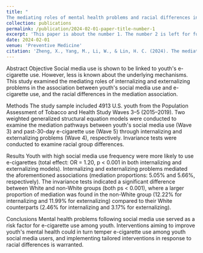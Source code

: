 ```yaml
---
title: "
The mediating roles of mental health problems and racial differences in the linkage between social media use and E-cigarette use among American youth"
collection: publications
permalink: /publication/2024-02-01-paper-title-number-1
excerpt: 'This paper is about the number 1. The number 2 is left for future work.'
date: 2024-02-01
venue: 'Preventive Medicine'
citation: 'Zheng, X., Yang, M., Li, W., & Lin, H. C. (2024). The mediating roles of mental health problems and racial differences in the linkage between social media use and E-cigarette use among American youth. Preventive Medicine, 179, 107842.'
---
```

Abstract
Objective
Social media use is shown to be linked to youth's e-cigarette use. However, less is known about the underlying mechanisms. This study examined the mediating roles of internalizing and externalizing problems in the association between youth's social media use and e-cigarette use, and the racial differences in the mediation association.

Methods
The study sample included 4913 U.S. youth from the Population Assessment of Tobacco and Health Study Waves 3–5 (2015–2019). Two weighted generalized structural equation models were conducted to examine the mediation pathways between youth's social media use (Wave 3) and past-30-day e-cigarette use (Wave 5) through internalizing and externalizing problems (Wave 4), respectively. Invariance tests were conducted to examine racial group differences.

Results
Youth with high social media use frequency were more likely to use e-cigarettes (total effect: OR = 1.20, p < 0.001 in both internalizing and externalizing models). Internalizing and externalizing problems mediated the aforementioned associations (mediation proportions: 5.05% and 5.66%, respectively). The invariance tests indicated a significant difference between White and non-White groups (both ps < 0.001), where a larger proportion of mediation was found in the non-White group (12.22% for internalizing and 11.99% for externalizing) compared to their White counterparts (2.46% for internalizing and 3.17% for externalizing).

Conclusions
Mental health problems following social media use served as a risk factor for e-cigarette use among youth. Interventions aiming to improve youth's mental health could in turn temper e-cigarette use among youth social media users, and implementing tailored interventions in response to racial differences is warranted.

